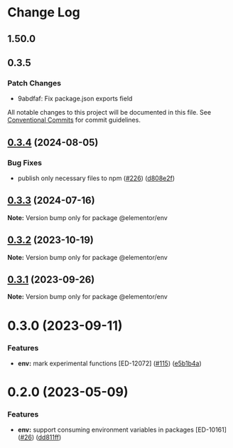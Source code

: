 # Change Log

## 1.50.0

## 0.3.5

### Patch Changes

- 9abdfaf: Fix package.json exports field

All notable changes to this project will be documented in this file.
See [Conventional Commits](https://conventionalcommits.org) for commit guidelines.

## [0.3.4](https://github.com/elementor/elementor-packages/compare/@elementor/env@0.3.3...@elementor/env@0.3.4) (2024-08-05)

### Bug Fixes

- publish only necessary files to npm ([#226](https://github.com/elementor/elementor-packages/issues/226)) ([d808e2f](https://github.com/elementor/elementor-packages/commit/d808e2f60eb7ca2d7b8560d0b79c0e62c2f969a8))

## [0.3.3](https://github.com/elementor/elementor-packages/compare/@elementor/env@0.3.2...@elementor/env@0.3.3) (2024-07-16)

**Note:** Version bump only for package @elementor/env

## [0.3.2](https://github.com/elementor/elementor-packages/compare/@elementor/env@0.3.1...@elementor/env@0.3.2) (2023-10-19)

**Note:** Version bump only for package @elementor/env

## [0.3.1](https://github.com/elementor/elementor-packages/compare/@elementor/env@0.3.0...@elementor/env@0.3.1) (2023-09-26)

**Note:** Version bump only for package @elementor/env

# 0.3.0 (2023-09-11)

### Features

- **env:** mark experimental functions [ED-12072] ([#115](https://github.com/elementor/elementor-packages/issues/115)) ([e5b1b4a](https://github.com/elementor/elementor-packages/commit/e5b1b4ab2c5c14fc77fc25d9fe86108756e26441))

# 0.2.0 (2023-05-09)

### Features

- **env:** support consuming environment variables in packages [ED-10161] ([#26](https://github.com/elementor/elementor-packages/issues/26)) ([dd811ff](https://github.com/elementor/elementor-packages/commit/dd811ff71e43bf998ee07c6e1f380a379874a7fd))
